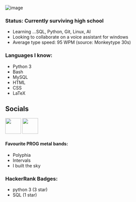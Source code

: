 ![image](https://user-images.githubusercontent.com/108214552/193447574-df3ca183-5538-43f0-a035-c9e82c806545.png)


### Status: Currently surviving high school 
+ Learning ...SQL, Python, Git, Linux, AI
+ Looking to collaborate on a voice assistant for windows 
+ Average type speed: 95 WPM (source: Monkeytype 30s)
### Languages I know:
+ Python 3
+ Bash
+ MySQL 
+ HTML 
+ CSS 
+ LaTeX 

<!---
bravosickz/bravosickz is a ✨ special ✨ repository because its `README.md` (this file) appears on your GitHub profile.
You can click the Preview link to take a look at your changes.
--->


## Socials
<a href = "https://hackerrank.com/Oreliuz"><img src = "https://upload.wikimedia.org/wikipedia/commons/thumb/4/40/HackerRank_Icon-1000px.png/900px-HackerRank_Icon-1000px.png" height = "50px" width = auto></a>
<a href = "https://discord.gg/49JKZfABrn"><img src = "https://imgs.search.brave.com/Lz9L40xvAj-ZA0PFIETWaIoM-xUCyzQTlS0M_FvdKJw/rs:fit:894:894:1/g:ce/aHR0cHM6Ly93YWxs/cGFwZXJjYXZlLmNv/bS93cC93cDg3NjE3/MTIuanBn" height = "50px" width = auto></a>

#### Favourite PROG metal bands: 
+ Polyphia
+ Intervals
+ I built the sky
### HackerRank Badges:
+ python 3 (3 star)
+ SQL (1 star)
